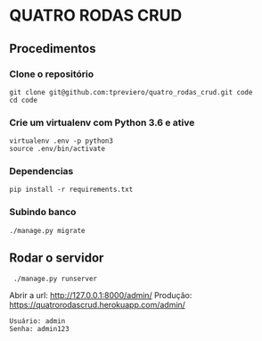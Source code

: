# QUATRO RODAS CRUD

## Procedimentos
### Clone o repositório

```console
git clone git@github.com:tpreviero/quatro_rodas_crud.git code
cd code
```

### Crie um virtualenv com Python 3.6 e ative
```console
virtualenv .env -p python3
source .env/bin/activate
```

### Dependencias
```console
pip install -r requirements.txt
```

### Subindo banco
```console
./manage.py migrate
```
## Rodar o servidor
```console
 ./manage.py runserver
 ```
Abrir a url: http://127.0.0.1:8000/admin/
Produção: https://quatrorodascrud.herokuapp.com/admin/

```console
Usuário: admin
Senha: admin123
```
